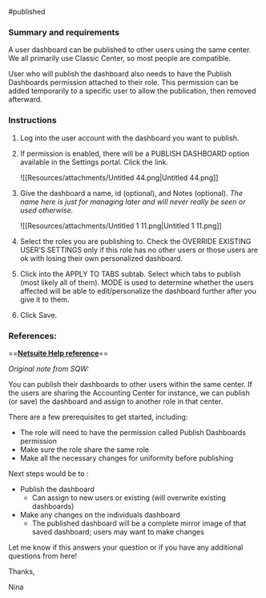 #published

### Summary and requirements

A user dashboard can be published to other users using the same center. We all primarily use Classic Center, so most people are compatible.

User who will publish the dashboard also needs to have the Publish Dashboards permission attached to their role. This permission can be added temporarily to a specific user to allow the publication, then removed afterward.

### Instructions

1. Log into the user account with the dashboard you want to publish.
2. If permission is enabled, there will be a PUBLISH DASHBOARD option available in the Settings portal. Click the link.
    
    ![[Resources/attachments/Untitled 44.png|Untitled 44.png]]
    
3. Give the dashboard a name, id (optional), and Notes (optional). _The name here is just for managing later and will never really be seen or used otherwise._
    
    ![[Resources/attachments/Untitled 1 11.png|Untitled 1 11.png]]
    
4. Select the roles you are publishing to. Check the OVERRIDE EXISTING USER’S SETTINGS only if this role has no other users or those users are ok with losing their own personalized dashboard.
5. Click into the APPLY TO TABS subtab. Select which tabs to publish (most likely all of them). MODE is used to determine whether the users affected will be able to edit/personalize the dashboard further after you give it to them.
6. Click Save.

  

### References:

==**[Netsuite Help reference](https://4672856.app.netsuite.com/app/help/helpcenter.nl?fid=section_n633690.html)**==

  

_Original note from SQW:_

You can publish their dashboards to other users within the same center. If the users are sharing the Accounting Center for instance, we can publish (or save) the dashboard and assign to another role in that center.

There are a few prerequisites to get started, including:

- The role will need to have the permission called Publish Dashboards permission
- Make sure the role share the same role
- Make all the necessary changes for uniformity before publishing

Next steps would be to :

- Publish the dashboard
    - Can assign to new users or existing (will overwrite existing dashboards)
- Make any changes on the individuals dashboard
    - The published dashboard will be a complete mirror image of that saved dashboard; users may want to make changes

Let me know if this answers your question or if you have any additional questions from here!

Thanks,

Nina